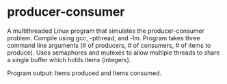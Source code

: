 # producer-consumer

A multithreaded Linux program that simulates the producer-consumer problem. Compile using gcc, -pthread, and -lm. Program takes three command line arguments (# of producers, # of consumers, # of items to produce). Uses semaphores and mutexes to allow multiple threads to share a single buffer which holds items (integers). 

Program output: Items produced and Items consumed.
